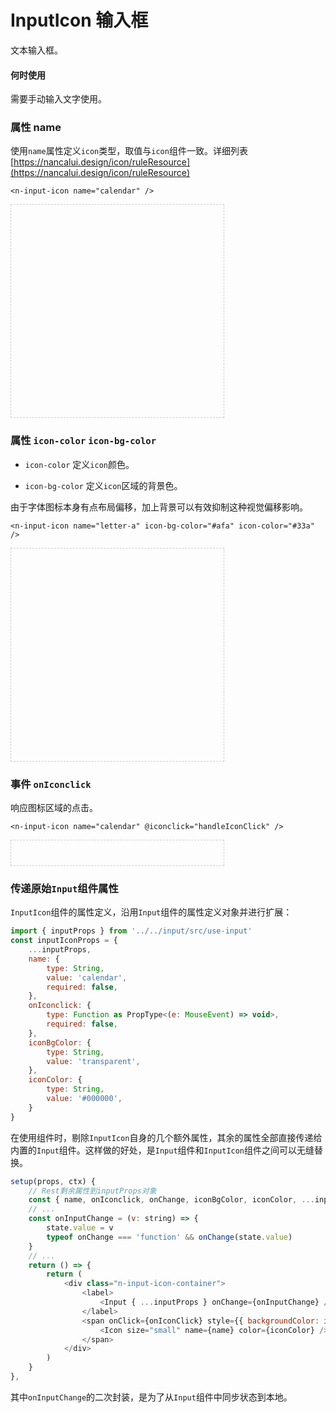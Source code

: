 # InputIcon 输入框

文本输入框。

#### 何时使用

需要手动输入文字使用。

<script lang="ts">
import { defineComponent, ref } from 'vue'
export default defineComponent({
  setup() {

    const eventValue = ref<string>('')
    const handleIconClick = (val: string) => {
        console.log(eventValue.value = val)
        alert('AHHHH~!! InputIcon!!!!')
    }
    
    return {
      eventValue,
      handleIconClick,
    }
  }
})
</script>

### 属性 name

使用`name`属性定义`icon`类型，取值与`icon`组件一致。详细列表[https://nancalui.design/icon/ruleResource](https://nancalui.design/icon/ruleResource)

```vue
<n-input-icon name="calendar" />
```

<div style="max-width:300px;border:1px dashed #ccc;padding:20px;display:flex;flex-direction:column;justify-content:space-around;height:300px;">
<n-input-icon modelValue="calendar" name="calendar" />
<n-input-icon modelValue="code" name="code" />
<n-input-icon modelValue="close" name="close" />
<n-input-icon modelValue="edit" name="edit" />
<n-input-icon modelValue="buy" name="buy" />
<n-input-icon modelValue="letter-a" name="letter-a" />
</div>

### 属性 `icon-color` `icon-bg-color`

- `icon-color` 定义`icon`颜色。

- `icon-bg-color` 定义`icon`区域的背景色。

由于字体图标本身有点布局偏移，加上背景可以有效抑制这种视觉偏移影响。

```vue
<n-input-icon name="letter-a" icon-bg-color="#afa" icon-color="#33a" />
```

<div style="max-width:300px;border:1px dashed #ccc;padding:20px;display:flex;flex-direction:column;justify-content:space-around;height:300px;">
<n-input-icon modelValue="calendar" name="calendar" icon-bg-color="#afa" icon-color="#33a"/>
<n-input-icon modelValue="code" name="code" icon-bg-color="#afa" icon-color="#33a" />
<n-input-icon modelValue="close" name="close" icon-bg-color="#afa" icon-color="#33a" />
<n-input-icon modelValue="edit" name="edit" icon-bg-color="#afa" icon-color="#33a" />
<n-input-icon modelValue="buy" name="buy" icon-bg-color="#afa" icon-color="#33a" />
<n-input-icon modelValue="letter-a" name="letter-a" icon-bg-color="#afa" icon-color="#33a" />
</div>

### 事件 `onIconclick`

响应图标区域的点击。

```vue
<n-input-icon name="calendar" @iconclick="handleIconClick" />
```

<div style="max-width:300px;border:1px dashed #ccc;padding:20px;display:flex;flex-direction:column;justify-content:space-around;">
<n-input-icon name="calendar" modelValue="click the icon --->" @iconclick="handleIconClick" />
</div>

### 传递原始`Input`组件属性

`InputIcon`组件的属性定义，沿用`Input`组件的属性定义对象并进行扩展：

```js
import { inputProps } from '../../input/src/use-input'
const inputIconProps = {
    ...inputProps,
    name: {
        type: String,
        value: 'calendar',
        required: false,
    },
    onIconclick: {
        type: Function as PropType<(e: MouseEvent) => void>,
        required: false,
    },
    iconBgColor: {
        type: String,
        value: 'transparent',
    },
    iconColor: {
        type: String,
        value: '#000000',
    }
}
```

在使用组件时，剔除`InputIcon`自身的几个额外属性，其余的属性全部直接传递给内置的`Input`组件。这样做的好处，是`Input`组件和`InputIcon`组件之间可以无缝替换。

```js
setup(props, ctx) {
    // Rest剩余属性到inputProps对象
    const { name, onIconclick, onChange, iconBgColor, iconColor, ...inputProps } = props
    // ...
    const onInputChange = (v: string) => {
        state.value = v
        typeof onChange === 'function' && onChange(state.value)
    }
    // ...
    return () => {
        return (
            <div class="n-input-icon-container">
                <label>
                    <Input { ...inputProps } onChange={onInputChange} />
                </label>
                <span onClick={onIconClick} style={{ backgroundColor: iconBgColor }}>
                    <Icon size="small" name={name} color={iconColor} />
                </span>
            </div>
        )
    }
},
```

其中`onInputChange`的二次封装，是为了从`Input`组件中同步状态到本地。
